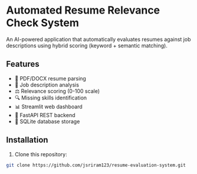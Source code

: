 # Automated Resume Relevance Check System

An AI-powered application that automatically evaluates resumes against job descriptions using hybrid scoring (keyword + semantic matching).

## Features

- 📄 PDF/DOCX resume parsing
- 🎯 Job description analysis
- ⚖️ Relevance scoring (0-100 scale)
- 🔍 Missing skills identification
- 📊 Streamlit web dashboard
- 🚀 FastAPI REST backend
- 💾 SQLite database storage

## Installation

1. Clone this repository:
```bash
git clone https://github.com/jsriram123/resume-evaluation-system.git